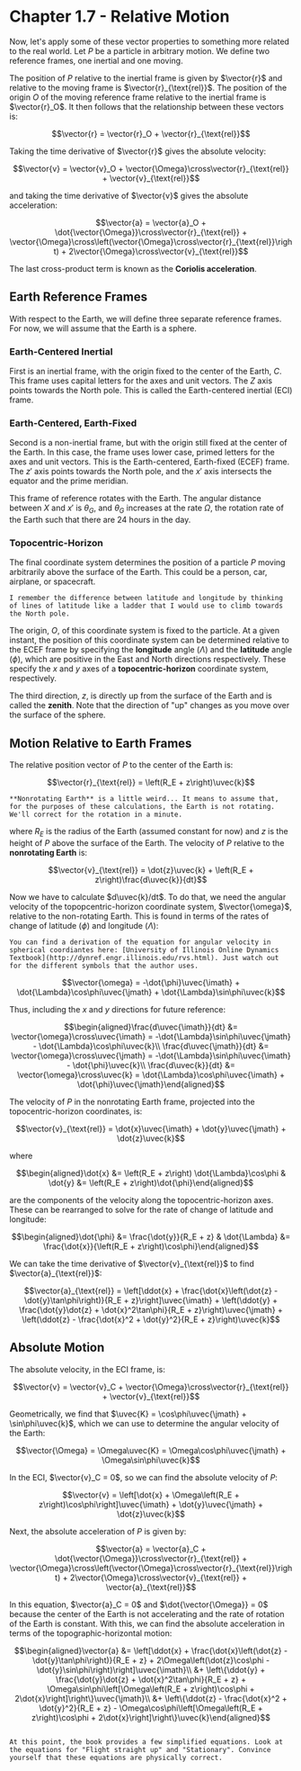 # Chapter 1.7 - Relative Motion

Now, let's apply some of these vector properties to something more related to the real world. Let $P$ be a particle in arbitrary motion. We define two reference frames, one inertial and one moving.

The position of $P$ relative to the inertial frame is given by $\vector{r}$ and relative to the moving frame is $\vector{r}_{\text{rel}}$. The position of the origin $O$ of the moving reference frame relative to the inertial frame is $\vector{r}_O$. It then follows that the relationship between these vectors is:

$$\vector{r} = \vector{r}_O + \vector{r}_{\text{rel}}$$

Taking the time derivative of $\vector{r}$ gives the absolute velocity:

$$\vector{v} = \vector{v}_O + \vector{\Omega}\cross\vector{r}_{\text{rel}} + \vector{v}_{\text{rel}}$$

and taking the time derivative of $\vector{v}$ gives the absolute acceleration:

$$\vector{a} = \vector{a}_O + \dot{\vector{\Omega}}\cross\vector{r}_{\text{rel}} + \vector{\Omega}\cross\left(\vector{\Omega}\cross\vector{r}_{\text{rel}}\right) + 2\vector{\Omega}\cross\vector{v}_{\text{rel}}$$

The last cross-product term is known as the **Coriolis acceleration**.

## Earth Reference Frames

With respect to the Earth, we will define three separate reference frames. For now, we will assume that the Earth is a sphere.

### Earth-Centered Inertial

First is an inertial frame, with the origin fixed to the center of the Earth, $C$. This frame uses capital letters for the axes and unit vectors. The $Z$ axis points towards the North pole. This is called the Earth-centered inertial (ECI) frame.

### Earth-Centered, Earth-Fixed

Second is a non-inertial frame, but with the origin still fixed at the center of the Earth. In this case, the frame uses lower case, primed letters for the axes and unit vectors. This is the Earth-centered, Earth-fixed (ECEF) frame. The $z'$ axis points towards the North pole, and the $x'$ axis intersects the equator and the prime meridian.

This frame of reference rotates with the Earth. The angular distance between $X$ and $x'$ is $\theta_G$, and $\theta_G$ increases at the rate $\Omega$, the rotation rate of the Earth such that there are 24 hours in the day.

### Topocentric-Horizon

The final coordinate system determines the position of a particle $P$ moving arbitrarily above the surface of the Earth. This could be a person, car, airplane, or spacecraft.

```{margin}
I remember the difference between latitude and longitude by thinking of lines of latitude like a ladder that I would use to climb towards the North pole.
```

The origin, $O$, of this coordinate system is fixed to the particle. At a given instant, the position of this coordinate system can be determined relative to the ECEF frame by specifying the **longitude** angle ($\Lambda$) and the **latitude** angle ($\phi$), which are positive in the East and North directions respectively. These specify the $x$ and $y$ axes of a **topocentric-horizon** coordinate system, respectively.

The third direction, $z$, is directly up from the surface of the Earth and is called the **zenith**. Note that the direction of "up" changes as you move over the surface of the sphere.

## Motion Relative to Earth Frames

The relative position vector of $P$ to the center of the Earth is:

$$\vector{r}_{\text{rel}} = \left(R_E + z\right)\uvec{k}$$

```{margin}
**Nonrotating Earth** is a little weird... It means to assume that, for the purposes of these calculations, the Earth is not rotating. We'll correct for the rotation in a minute.
```

where $R_E$ is the radius of the Earth (assumed constant for now) and $z$ is the height of $P$ above the surface of the Earth. The velocity of $P$ relative to the **nonrotating Earth** is:

$$\vector{v}_{\text{rel}} = \dot{z}\uvec{k} + \left(R_E + z\right)\frac{d\uvec{k}}{dt}$$

Now we have to calculate $d\uvec{k}/dt$. To do that, we need the angular velocity of the topopcentric-horizon coordinate system, $\vector{\omega}$, relative to the non-rotating Earth. This is found in terms of the rates of change of latitude ($\phi$) and longitude ($\Lambda$):

```{margin}
You can find a derivation of the equation for angular velocity in spherical coordiantes here: [University of Illinois Online Dynamics Textbook](http://dynref.engr.illinois.edu/rvs.html). Just watch out for the different symbols that the author uses.
```

$$\vector{\omega} = -\dot{\phi}\uvec{\imath} + \dot{\Lambda}\cos\phi\uvec{\jmath} + \dot{\Lambda}\sin\phi\uvec{k}$$

Thus, including the $x$ and $y$ directions for future reference:

$$\begin{aligned}\frac{d\uvec{\imath}}{dt} &= \vector{\omega}\cross\uvec{\imath} = -\dot{\Lambda}\sin\phi\uvec{\jmath} - \dot{\Lambda}\cos\phi\uvec{k}\\ \frac{d\uvec{\jmath}}{dt} &= \vector{\omega}\cross\uvec{\jmath} = -\dot{\Lambda}\sin\phi\uvec{\imath} - \dot{\phi}\uvec{k}\\ \frac{d\uvec{k}}{dt} &= \vector{\omega}\cross\uvec{k} = \dot{\Lambda}\cos\phi\uvec{\imath} + \dot{\phi}\uvec{\jmath}\end{aligned}$$

The velocity of $P$ in the nonrotating Earth frame, projected into the topocentric-horizon coordinates, is:

$$\vector{v}_{\text{rel}} = \dot{x}\uvec{\imath} + \dot{y}\uvec{\jmath} + \dot{z}\uvec{k}$$

where

$$\begin{aligned}\dot{x} &= \left(R_E + z\right) \dot{\Lambda}\cos\phi & \dot{y} &= \left(R_E + z\right)\dot{\phi}\end{aligned}$$

are the components of the velocity along the topocentric-horizon axes. These can be rearranged to solve for the rate of change of latitude and longitude:

$$\begin{aligned}\dot{\phi} &= \frac{\dot{y}}{R_E + z} & \dot{\Lambda} &= \frac{\dot{x}}{\left(R_E + z\right)\cos\phi}\end{aligned}$$

We can take the time derivative of $\vector{v}_{\text{rel}}$ to find $\vector{a}_{\text{rel}}$:

$$\vector{a}_{\text{rel}} = \left[\ddot{x} + \frac{\dot{x}\left(\dot{z} - \dot{y}\tan\phi\right)}{R_E + z}\right]\uvec{\imath} + \left(\ddot{y} + \frac{\dot{y}\dot{z} + \dot{x}^2\tan\phi}{R_E + z}\right)\uvec{\jmath} + \left(\ddot{z} - \frac{\dot{x}^2 + \dot{y}^2}{R_E + z}\right)\uvec{k}$$

## Absolute Motion

The absolute velocity, in the ECI frame, is:

$$\vector{v} = \vector{v}_C + \vector{\Omega}\cross\vector{r}_{\text{rel}} + \vector{v}_{\text{rel}}$$

Geometrically, we find that $\uvec{K} = \cos\phi\uvec{\jmath} + \sin\phi\uvec{k}$, which we can use to determine the angular velocity of the Earth:

$$\vector{\Omega} = \Omega\uvec{K} = \Omega\cos\phi\uvec{\jmath} + \Omega\sin\phi\uvec{k}$$

In the ECI, $\vector{v}_C = 0$, so we can find the absolute velocity of $P$:

$$\vector{v} = \left[\dot{x} + \Omega\left(R_E + z\right)\cos\phi\right]\uvec{\imath} + \dot{y}\uvec{\jmath} + \dot{z}\uvec{k}$$

Next, the absolute acceleration of $P$ is given by:

$$\vector{a} = \vector{a}_C + \dot{\vector{\Omega}}\cross\vector{r}_{\text{rel}} + \vector{\Omega}\cross\left(\vector{\Omega}\cross\vector{r}_{\text{rel}}\right) + 2\vector{\Omega}\cross\vector{v}_{\text{rel}} + \vector{a}_{\text{rel}}$$

In this equation, $\vector{a}_C = 0$ and $\dot{\vector{\Omega}} = 0$ because the center of the Earth is not accelerating and the rate of rotation of the Earth is constant. With this, we can find the absolute acceleration in terms of the topographic-horizontal motion:

$$\begin{aligned}\vector{a} &= \left[\ddot{x} + \frac{\dot{x}\left(\dot{z} - \dot{y}\tan\phi\right)}{R_E + z} + 2\Omega\left(\dot{z}\cos\phi - \dot{y}\sin\phi\right)\right]\uvec{\imath}\\ &+ \left\{\ddot{y} + \frac{\dot{y}\dot{z} + \dot{x}^2\tan\phi}{R_E + z} + \Omega\sin\phi\left[\Omega\left(R_E + z\right)\cos\phi + 2\dot{x}\right]\right\}\uvec{\jmath}\\ &+ \left\{\ddot{z} - \frac{\dot{x}^2 + \dot{y}^2}{R_E + z} - \Omega\cos\phi\left[\Omega\left(R_E + z\right)\cos\phi + 2\dot{x}\right]\right\}\uvec{k}\end{aligned}$$

```{admonition} Check your understanding

At this point, the book provides a few simplified equations. Look at the equations for "Flight straight up" and "Stationary". Convince yourself that these equations are physically correct.
```
